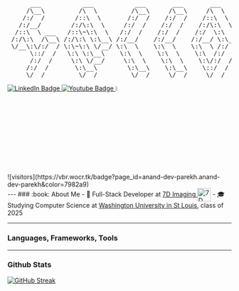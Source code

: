 <pre>
      ___           ___           ___       ___       ___     
     /\__\         /\  \         /\__\     /\__\     /\  \    
    /:/  /        /::\  \       /:/  /    /:/  /    /::\  \   
   /:/__/        /:/\:\  \     /:/  /    /:/  /    /:/\:\  \  
  /::\  \ ___   /::\~\:\  \   /:/  /    /:/  /    /:/  \:\  \ 
 /:/\:\  /\__\ /:/\:\ \:\__\ /:/__/    /:/__/    /:/__/ \:\__\
 \/__\:\/:/  / \:\~\:\ \/__/ \:\  \    \:\  \    \:\  \ /:/  /
      \::/  /   \:\ \:\__\    \:\  \    \:\  \    \:\  /:/  / 
      /:/  /     \:\ \/__/     \:\  \    \:\  \    \:\/:/  /  
     /:/  /       \:\__\        \:\__\    \:\__\    \::/  /   
     \/__/         \/__/         \/__/     \/__/     \/__/     
</pre>
<div id="badges">
  <a href="https://www.linkedin.com/in/anand-parekh-6221a623a/">
    <img src="https://img.shields.io/badge/LinkedIn-blue?style=for-the-badge&logo=linkedin&logoColor=white" alt="LinkedIn Badge"/>
  </a>
  <a href="https://www.youtube.com/@anandp2771/videos">
    <img src="https://img.shields.io/badge/YouTube-red?style=for-the-badge&logo=youtube&logoColor=white" alt="Youtube Badge"/>
  </a>
  <img src="https://media.giphy.com/media/hvRJCLFzcasrR4ia7z/giphy.gif" width="5%">
</div>
<div>
![visitors](https://vbr.wocr.tk/badge?page_id=anand-dev-parekh.anand-dev-parekh&color=7982a9)
</div>
---
### :book: About Me
- 💼 Full-Stack Developer at <a href="https://www.7d-imaging.com/">7D Imaging <img src="https://avatars.githubusercontent.com/u/78103914?s=200&v=4" height="30em" align="center" alt="7D Imaging" title="7D Imaging"/></a>
- 🎓 Studying Computer Science at <a href="https://wustl.edu/">Washington University in St Louis</a>, class of 2025

---
### Languages, Frameworks, Tools

---
### Github Stats
[![GitHub Streak](http://github-readme-streak-stats.herokuapp.com?user=anand-dev-parekh&theme=tokyonight)](https://git.io/streak-stats)
